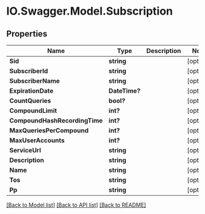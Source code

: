 # IO.Swagger.Model.Subscription
## Properties

Name | Type | Description | Notes
------------ | ------------- | ------------- | -------------
**Sid** | **string** |  | [optional] 
**SubscriberId** | **string** |  | [optional] 
**SubscriberName** | **string** |  | [optional] 
**ExpirationDate** | **DateTime?** |  | [optional] 
**CountQueries** | **bool?** |  | [optional] 
**CompoundLimit** | **int?** |  | [optional] 
**CompoundHashRecordingTime** | **int?** |  | [optional] 
**MaxQueriesPerCompound** | **int?** |  | [optional] 
**MaxUserAccounts** | **int?** |  | [optional] 
**ServiceUrl** | **string** |  | [optional] 
**Description** | **string** |  | [optional] 
**Name** | **string** |  | [optional] 
**Tos** | **string** |  | [optional] 
**Pp** | **string** |  | [optional] 

[[Back to Model list]](../README.md#documentation-for-models) [[Back to API list]](../README.md#documentation-for-api-endpoints) [[Back to README]](../README.md)

